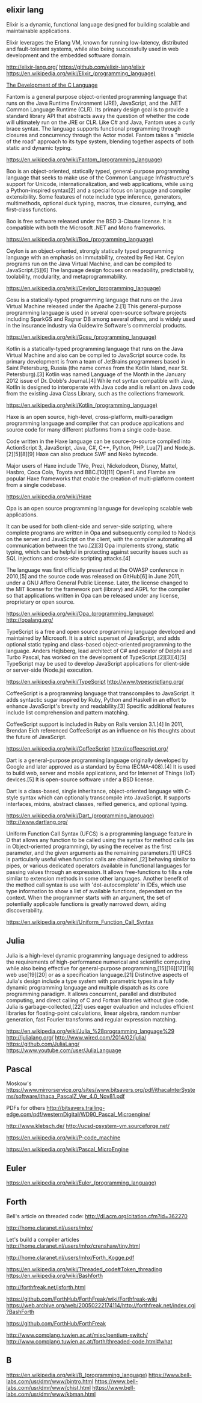 
<!--
-->

elixir lang
-----------

Elixir is a dynamic, functional language designed for building
scalable and maintainable applications.

Elixir leverages the Erlang VM, known for running low-latency,
distributed and fault-tolerant systems, while also being successfully
used in web development and the embedded software domain.

http://elixir-lang.org/
https://github.com/elixir-lang/elixir
https://en.wikipedia.org/wiki/Elixir_(programming_language)

[The Development of the C Language]( https://www.bell-labs.com/usr/dmr/www/chist.html )

Fantom is a general purpose object-oriented programming language
that runs on the Java Runtime Environment (JRE), JavaScript, and
the .NET Common Language Runtime (CLR).  Its primary design goal
is to provide a standard library API that abstracts away the question
of whether the code will ultimately run on the JRE or CLR. Like C#
and Java, Fantom uses a curly brace syntax. The language supports
functional programming through closures and concurrency through the
Actor model. Fantom takes a "middle of the road" approach to its
type system, blending together aspects of both static and dynamic
typing.

https://en.wikipedia.org/wiki/Fantom_(programming_language)

Boo is an object-oriented, statically typed, general-purpose programming language that seeks to make use of the Common Language Infrastructure's support for Unicode, internationalization, and web applications, while using a Python-inspired syntax[2] and a special focus on language and compiler extensibility. Some features of note include type inference, generators, multimethods, optional duck typing, macros, true closures, currying, and first-class functions.

Boo is free software released under the BSD 3-Clause license. It is compatible with both the Microsoft .NET and Mono frameworks.


https://en.wikipedia.org/wiki/Boo_(programming_language)

Ceylon is an object-oriented, strongly statically typed programming language with an emphasis on immutability, created by Red Hat. Ceylon programs run on the Java Virtual Machine, and can be compiled to JavaScript.[5][6] The language design focuses on readability, predictability, toolability, modularity, and metaprogrammability.

https://en.wikipedia.org/wiki/Ceylon_(programming_language)

Gosu is a statically-typed programming language that runs on the Java Virtual Machine released under the Apache 2.[1] This general-purpose programming language is used in several open-source software projects including SparkGS and Ragnar DB among several others, and is widely used in the insurance industry via Guidewire Software's commercial products.

https://en.wikipedia.org/wiki/Gosu_(programming_language)

Kotlin is a statically-typed programming language that runs on the Java Virtual Machine and also can be compiled to JavaScript source code. Its primary development is from a team of JetBrains programmers based in Saint Petersburg, Russia (the name comes from the Kotlin Island, near St. Petersburg).[3] Kotlin was named Language of the Month in the January 2012 issue of Dr. Dobb's Journal.[4] While not syntax compatible with Java, Kotlin is designed to interoperate with Java code and is reliant on Java code from the existing Java Class Library, such as the collections framework.


https://en.wikipedia.org/wiki/Kotlin_(programming_language)

Haxe is an open source, high-level, cross-platform, multi-paradigm programming language and compiler that can produce applications and source code for many different platforms from a single code-base.

Code written in the Haxe language can be source-to-source compiled into ActionScript 3, JavaScript, Java, C#, C++, Python, PHP, Lua[7] and Node.js.[2][5][8][9] Haxe can also produce SWF and Neko bytecode.

Major users of Haxe include TiVo, Prezi, Nickelodeon, Disney, Mattel, Hasbro, Coca Cola, Toyota and BBC.[10][11] OpenFL and Flambe are popular Haxe frameworks that enable the creation of multi-platform content from a single codebase.

https://en.wikipedia.org/wiki/Haxe

Opa is an open source programming language for developing scalable web applications.

It can be used for both client-side and server-side scripting, where complete programs are written in Opa and subsequently compiled to Nodejs on the server and JavaScript on the client, with the compiler automating all communication between the two.[2][3] Opa implements strong, static typing, which can be helpful in protecting against security issues such as SQL injections and cross-site scripting attacks.[4]

The language was first officially presented at the OWASP conference in 2010,[5] and the source code was released on GitHub[6] in June 2011, under a GNU Affero General Public License. Later, the license changed to the MIT license for the framework part (library) and AGPL for the compiler so that applications written in Opa can be released under any license, proprietary or open source.

https://en.wikipedia.org/wiki/Opa_(programming_language)
http://opalang.org/

TypeScript is a free and open source programming language developed and maintained by Microsoft. It is a strict superset of JavaScript, and adds optional static typing and class-based object-oriented programming to the language. Anders Hejlsberg, lead architect of C# and creator of Delphi and Turbo Pascal, has worked on the development of TypeScript.[2][3][4][5] TypeScript may be used to develop JavaScript applications for client-side or server-side (Node.js) execution.

https://en.wikipedia.org/wiki/TypeScript
http://www.typescriptlang.org/

CoffeeScript is a programming language that transcompiles to JavaScript. It adds syntactic sugar inspired by Ruby, Python and Haskell in an effort to enhance JavaScript's brevity and readability.[3] Specific additional features include list comprehension and pattern matching.

CoffeeScript support is included in Ruby on Rails version 3.1.[4] In 2011, Brendan Eich referenced CoffeeScript as an influence on his thoughts about the future of JavaScript.

https://en.wikipedia.org/wiki/CoffeeScript
http://coffeescript.org/

Dart is a general-purpose programming language originally developed by Google and later approved as a standard by Ecma (ECMA-408).[4] It is used to build web, server and mobile applications, and for Internet of Things (IoT) devices.[5] It is open-source software under a BSD license.

Dart is a class-based, single inheritance, object-oriented language with C-style syntax which can optionally transcompile into JavaScript. It supports interfaces, mixins, abstract classes, reified generics, and optional typing.

https://en.wikipedia.org/wiki/Dart_(programming_language)
http://www.dartlang.org/

Uniform Function Call Syntax (UFCS) is a programming language feature in D that allows any function to be called using the syntax for method calls (as in Object-oriented programming), by using the receiver as the first parameter, and the given arguments as the remaining parameters.[1] UFCS is particularly useful when function calls are chained.,[2] behaving similar to pipes, or various dedicated operators available in functional languages for passing values through an expression. It allows free-functions to fills a role similar to extension methods in some other languages. Another benefit of the method call syntax is use with 'dot-autocomplete' in IDEs, which use type information to show a list of available functions, dependant on the context. When the programmer starts with an argument, the set of potentially applicable functions is greatly narrowed down, aiding discoverability.

https://en.wikipedia.org/wiki/Uniform_Function_Call_Syntax

Julia
-----

Julia is a high-level dynamic programming language designed to address the requirements of high-performance numerical and scientific computing while also being effective for general-purpose programming,[15][16][17][18] web use[19][20] or as a specification language.[21] Distinctive aspects of Julia's design include a type system with parametric types in a fully dynamic programming language and multiple dispatch as its core programming paradigm. It allows concurrent, parallel and distributed computing, and direct calling of C and Fortran libraries without glue code. Julia is garbage-collected,[22] uses eager evaluation and includes efficient libraries for floating-point calculations, linear algebra, random number generation, fast Fourier transforms and regular expression matching.

https://en.wikipedia.org/wiki/Julia_%28programming_language%29
http://julialang.org/
http://www.wired.com/2014/02/julia/
https://github.com/JuliaLang/
https://www.youtube.com/user/JuliaLanguage

Pascal
------

Moskow's https://www.mirrorservice.org/sites/www.bitsavers.org/pdf/ithacaInterSystems/software/Ithaca_PascalZ_Ver_4.0_Nov81.pdf

PDFs for others
http://bitsavers.trailing-edge.com/pdf/westernDigital/WD90_Pascal_Microengine/

http://www.klebsch.de/
http://ucsd-psystem-vm.sourceforge.net/

https://en.wikipedia.org/wiki/P-code_machine

https://en.wikipedia.org/wiki/Pascal_MicroEngine

Euler
-----

https://en.wikipedia.org/wiki/Euler_(programming_language)


Forth
-----

Bell's article on threaded code: http://dl.acm.org/citation.cfm?id=362270

http://home.claranet.nl/users/mhx/

Let's build a compiler articles
http://home.claranet.nl/users/mhx/crenshaw/tiny.html

http://home.claranet.nl/users/mhx/Forth_Kogge.pdf

https://en.wikipedia.org/wiki/Threaded_code#Token_threading
https://en.wikipedia.org/wiki/Bashforth

http://forthfreak.net/jsforth.html

https://github.com/ForthHub/ForthFreak/wiki/Forthfreak-wiki
https://web.archive.org/web/20050222174114/http://forthfreak.net/index.cgi?BashForth

https://github.com/ForthHub/ForthFreak

http://www.complang.tuwien.ac.at/misc/pentium-switch/
http://www.complang.tuwien.ac.at/forth/threaded-code.html#what

B
----

https://en.wikipedia.org/wiki/B_(programming_language)
https://www.bell-labs.com/usr/dmr/www/bintro.html
https://www.bell-labs.com/usr/dmr/www/chist.html
https://www.bell-labs.com/usr/dmr/www/kbman.html

<!-- vim: set autoindent expandtab sw=4 syntax=markdown: -->
